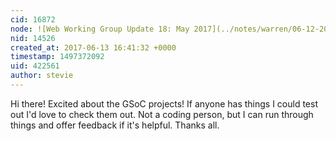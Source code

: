 ```yaml
---
cid: 16872
node: ![Web Working Group Update 18: May 2017](../notes/warren/06-12-2017/web-working-group-update-18-may-2017)
nid: 14526
created_at: 2017-06-13 16:41:32 +0000
timestamp: 1497372092
uid: 422561
author: stevie
---
```


Hi there! Excited about the GSoC projects! If anyone has things I could test out I'd love to check them out. Not a coding person, but I can run through things and offer feedback if it's helpful. Thanks all. 